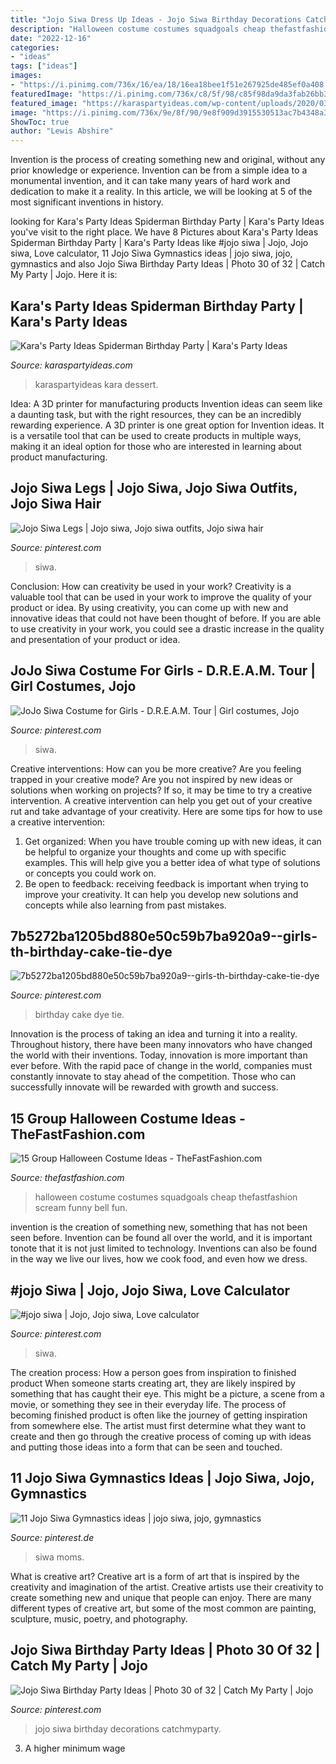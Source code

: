 ```yaml
---
title: "Jojo Siwa Dress Up Ideas - Jojo Siwa Birthday Decorations Catchmyparty"
description: "Halloween costume costumes squadgoals cheap thefastfashion scream funny bell fun"
date: "2022-12-16"
categories:
- "ideas"
tags: ["ideas"]
images:
- "https://i.pinimg.com/736x/16/ea/18/16ea18bee1f51e267925de485ef0a408.jpg"
featuredImage: "https://i.pinimg.com/736x/c8/5f/98/c85f98da9da3fab26bb32f5c96999b78.jpg"
featured_image: "https://karaspartyideas.com/wp-content/uploads/2020/03/Spiderman-Birthday-Party-via-Karas-Party-Ideas-KarasPartyIdeas.com16.jpeg"
image: "https://i.pinimg.com/736x/9e/8f/90/9e8f909d3915530513ac7b4348a3d679.jpg"
ShowToc: true
author: "Lewis Abshire"
---
```



Invention is the process of creating something new and original, without any prior knowledge or experience. Invention can be from a simple idea to a monumental invention, and it can take many years of hard work and dedication to make it a reality. In this article, we will be looking at 5 of the most significant inventions in history.

	

		
looking for Kara&#039;s Party Ideas Spiderman Birthday Party | Kara&#039;s Party Ideas you've visit to the right place. We have 8 Pictures about Kara&#039;s Party Ideas Spiderman Birthday Party | Kara&#039;s Party Ideas like #jojo siwa | Jojo, Jojo siwa, Love calculator, 11 Jojo Siwa Gymnastics ideas | jojo siwa, jojo, gymnastics and also Jojo Siwa Birthday Party Ideas | Photo 30 of 32 | Catch My Party | Jojo. Here it is:
		
    
## Kara&#039;s Party Ideas Spiderman Birthday Party | Kara&#039;s Party Ideas

<img loading=lazy src="https://karaspartyideas.com/wp-content/uploads/2020/03/Spiderman-Birthday-Party-via-Karas-Party-Ideas-KarasPartyIdeas.com16.jpeg" onerror="this.onerror=null;this.src='https://tse1.mm.bing.net/th?id=OIP.jIfTcRw31MrERDhnEdtb3gHaLH&amp;pid=15.1';" alt="Kara&#039;s Party Ideas Spiderman Birthday Party | Kara&#039;s Party Ideas">

_Source: karaspartyideas.com_

>karaspartyideas kara dessert. 

	

Idea: A 3D printer for manufacturing products
Invention ideas can seem like a daunting task, but with the right resources, they can be an incredibly rewarding experience. A 3D printer is one great option for Invention ideas. It is a versatile tool that can be used to create products in multiple ways, making it an ideal option for those who are interested in learning about product manufacturing.

    
## Jojo Siwa Legs | Jojo Siwa, Jojo Siwa Outfits, Jojo Siwa Hair

<img loading=lazy src="https://i.pinimg.com/736x/16/ea/18/16ea18bee1f51e267925de485ef0a408.jpg" onerror="this.onerror=null;this.src='https://tse2.mm.bing.net/th?id=OIP.7gB9U0v9lYvTjIAKCYsAgAHaKf&amp;pid=15.1';" alt="Jojo Siwa Legs | Jojo siwa, Jojo siwa outfits, Jojo siwa hair">

_Source: pinterest.com_

>siwa. 

	

Conclusion: How can creativity be used in your work?
Creativity is a valuable tool that can be used in your work to improve the quality of your product or idea. By using creativity, you can come up with new and innovative ideas that could not have been thought of before. If you are able to use creativity in your work, you could see a drastic increase in the quality and presentation of your product or idea.

    
## JoJo Siwa Costume For Girls - D.R.E.A.M. Tour | Girl Costumes, Jojo

<img loading=lazy src="https://i.pinimg.com/736x/9e/8f/90/9e8f909d3915530513ac7b4348a3d679.jpg" onerror="this.onerror=null;this.src='https://tse3.mm.bing.net/th?id=OIP.VnpTOJN5ii2Bapk_7DyWXAHaLH&amp;pid=15.1';" alt="JoJo Siwa Costume for Girls - D.R.E.A.M. Tour | Girl costumes, Jojo">

_Source: pinterest.com_

>siwa. 

	

Creative interventions: How can you be more creative?
Are you feeling trapped in your creative mode? Are you not inspired by new ideas or solutions when working on projects? If so, it may be time to try a creative intervention. A creative intervention can help you get out of your creative rut and take advantage of your creativity. Here are some tips for how to use a creative intervention: 
1. Get organized: When you have trouble coming up with new ideas, it can be helpful to organize your thoughts and come up with specific examples. This will help give you a better idea of what type of solutions or concepts you could work on. 
2. Be open to feedback: receiving feedback is important when trying to improve your creativity. It can help you develop new solutions and concepts while also learning from past mistakes. 

    
## 7b5272ba1205bd880e50c59b7ba920a9--girls-th-birthday-cake-tie-dye

<img loading=lazy src="https://i.pinimg.com/736x/38/a8/37/38a8375f5ed9db6fce38f7f3c2bdd10e.jpg" onerror="this.onerror=null;this.src='https://tse2.mm.bing.net/th?id=OIP.UZRio3cv9S9FbbZ92Xa2qAHaLm&amp;pid=15.1';" alt="7b5272ba1205bd880e50c59b7ba920a9--girls-th-birthday-cake-tie-dye">

_Source: pinterest.com_

>birthday cake dye tie. 

	

Innovation is the process of taking an idea and turning it into a reality. Throughout history, there have been many innovators who have changed the world with their inventions. Today, innovation is more important than ever before. With the rapid pace of change in the world, companies must constantly innovate to stay ahead of the competition. Those who can successfully innovate will be rewarded with growth and success.

    
## 15 Group Halloween Costume Ideas - TheFastFashion.com

<img loading=lazy src="http://www.thefastfashion.com/wp-content/uploads/2017/03/Group-Halloween-Costume-Ideas-1.gif" onerror="this.onerror=null;this.src='https://tse2.mm.bing.net/th?id=OIP.PyyYMyeeJSXdoemVh1uL7AHaLH&amp;pid=15.1';" alt="15 Group Halloween Costume Ideas - TheFastFashion.com">

_Source: thefastfashion.com_

>halloween costume costumes squadgoals cheap thefastfashion scream funny bell fun. 

	

invention is the creation of something new, something that has not been seen before. Invention can be found all over the world, and it is important tonote that it is not just limited to technology. Inventions can also be found in the way we live our lives, how we cook food, and even how we dress.

    
## #jojo Siwa | Jojo, Jojo Siwa, Love Calculator

<img loading=lazy src="https://i.pinimg.com/736x/c8/5f/98/c85f98da9da3fab26bb32f5c96999b78.jpg" onerror="this.onerror=null;this.src='https://tse3.mm.bing.net/th?id=OIP.zMBUUViJDZTeZHbS6YCQ6gHaHa&amp;pid=15.1';" alt="#jojo siwa | Jojo, Jojo siwa, Love calculator">

_Source: pinterest.com_

>siwa. 

	

The creation process: How a person goes from inspiration to finished product
When someone starts creating art, they are likely inspired by something that has caught their eye. This might be a picture, a scene from a movie, or something they see in their everyday life. The process of becoming finished product is often like the journey of getting inspiration from somewhere else. The artist must first determine what they want to create and then go through the creative process of coming up with ideas and putting those ideas into a form that can be seen and touched.

    
## 11 Jojo Siwa Gymnastics Ideas | Jojo Siwa, Jojo, Gymnastics

<img loading=lazy src="https://i.pinimg.com/474x/94/df/98/94df98809b22cf769d92fc368ff78117.jpg" onerror="this.onerror=null;this.src='https://tse1.mm.bing.net/th?id=OIP.HJbBQF8K7KM_FWpSaYtGIgAAAA&amp;pid=15.1';" alt="11 Jojo Siwa Gymnastics ideas | jojo siwa, jojo, gymnastics">

_Source: pinterest.de_

>siwa moms. 

	

What is creative art?
Creative art is a form of art that is inspired by the creativity and imagination of the artist. Creative artists use their creativity to create something new and unique that people can enjoy. There are many different types of creative art, but some of the most common are painting, sculpture, music, poetry, and photography.

    
## Jojo Siwa Birthday Party Ideas | Photo 30 Of 32 | Catch My Party | Jojo

<img loading=lazy src="https://i.pinimg.com/originals/e4/49/1a/e4491a1115bbf889c3e5ae30db669d2b.jpg" onerror="this.onerror=null;this.src='https://tse2.mm.bing.net/th?id=OIP.EXbf1aZlQ2TP9rlC5EloKgHaLE&amp;pid=15.1';" alt="Jojo Siwa Birthday Party Ideas | Photo 30 of 32 | Catch My Party | Jojo">

_Source: pinterest.com_

>jojo siwa birthday decorations catchmyparty. 

	

3. A higher minimum wage

